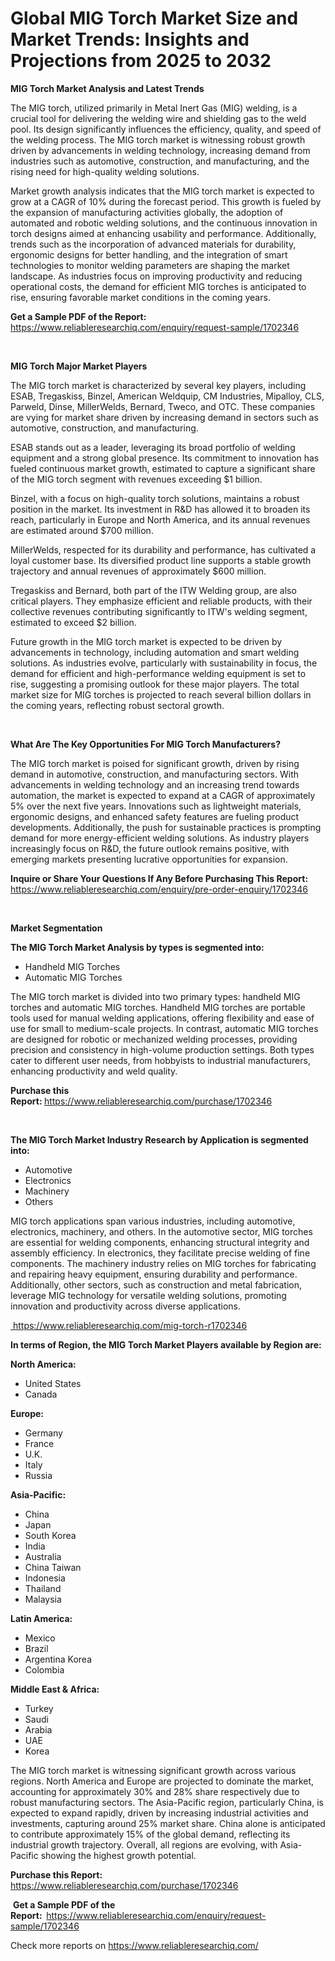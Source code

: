<p><h1>Global MIG Torch Market Size and Market Trends: Insights and Projections from 2025 to 2032</h1></p><p><strong>MIG Torch Market Analysis and Latest Trends</strong></p>
<p><p>The MIG torch, utilized primarily in Metal Inert Gas (MIG) welding, is a crucial tool for delivering the welding wire and shielding gas to the weld pool. Its design significantly influences the efficiency, quality, and speed of the welding process. The MIG torch market is witnessing robust growth driven by advancements in welding technology, increasing demand from industries such as automotive, construction, and manufacturing, and the rising need for high-quality welding solutions.</p><p>Market growth analysis indicates that the MIG torch market is expected to grow at a CAGR of 10% during the forecast period. This growth is fueled by the expansion of manufacturing activities globally, the adoption of automated and robotic welding solutions, and the continuous innovation in torch designs aimed at enhancing usability and performance. Additionally, trends such as the incorporation of advanced materials for durability, ergonomic designs for better handling, and the integration of smart technologies to monitor welding parameters are shaping the market landscape. As industries focus on improving productivity and reducing operational costs, the demand for efficient MIG torches is anticipated to rise, ensuring favorable market conditions in the coming years.</p></p>
<p><strong>Get a Sample PDF of the Report:&nbsp;</strong> <a href="https://www.reliableresearchiq.com/enquiry/request-sample/1702346?utm_campaign=3282&utm_medium=2&utm_source=Github&utm_content=ia&utm_term=10042025&utm_id=mig-torch">https://www.reliableresearchiq.com/enquiry/request-sample/1702346</a></p>
<p>&nbsp;</p>
<p><strong>MIG Torch Major Market Players</strong></p>
<p><p>The MIG torch market is characterized by several key players, including ESAB, Tregaskiss, Binzel, American Weldquip, CM Industries, Mipalloy, CLS, Parweld, Dinse, MillerWelds, Bernard, Tweco, and OTC. These companies are vying for market share driven by increasing demand in sectors such as automotive, construction, and manufacturing.</p><p>ESAB stands out as a leader, leveraging its broad portfolio of welding equipment and a strong global presence. Its commitment to innovation has fueled continuous market growth, estimated to capture a significant share of the MIG torch segment with revenues exceeding $1 billion.</p><p>Binzel, with a focus on high-quality torch solutions, maintains a robust position in the market. Its investment in R&D has allowed it to broaden its reach, particularly in Europe and North America, and its annual revenues are estimated around $700 million.</p><p>MillerWelds, respected for its durability and performance, has cultivated a loyal customer base. Its diversified product line supports a stable growth trajectory and annual revenues of approximately $600 million.</p><p>Tregaskiss and Bernard, both part of the ITW Welding group, are also critical players. They emphasize efficient and reliable products, with their collective revenues contributing significantly to ITW's welding segment, estimated to exceed $2 billion.</p><p>Future growth in the MIG torch market is expected to be driven by advancements in technology, including automation and smart welding solutions. As industries evolve, particularly with sustainability in focus, the demand for efficient and high-performance welding equipment is set to rise, suggesting a promising outlook for these major players. The total market size for MIG torches is projected to reach several billion dollars in the coming years, reflecting robust sectoral growth.</p></p>
<p>&nbsp;</p>
<p><strong>What Are The Key Opportunities For MIG Torch Manufacturers?</strong></p>
<p><p>The MIG torch market is poised for significant growth, driven by rising demand in automotive, construction, and manufacturing sectors. With advancements in welding technology and an increasing trend towards automation, the market is expected to expand at a CAGR of approximately 5% over the next five years. Innovations such as lightweight materials, ergonomic designs, and enhanced safety features are fueling product developments. Additionally, the push for sustainable practices is prompting demand for more energy-efficient welding solutions. As industry players increasingly focus on R&D, the future outlook remains positive, with emerging markets presenting lucrative opportunities for expansion.</p></p>
<p><strong>Inquire or Share Your Questions If Any Before Purchasing This Report:</strong> <a href="https://www.reliableresearchiq.com/enquiry/pre-order-enquiry/1702346?utm_campaign=3282&utm_medium=2&utm_source=Github&utm_content=ia&utm_term=10042025&utm_id=mig-torch">https://www.reliableresearchiq.com/enquiry/pre-order-enquiry/1702346</a></p>
<p>&nbsp;</p>
<p><strong>Market Segmentation</strong></p>
<p><strong>The MIG Torch Market Analysis by types is segmented into:</strong></p>
<p><ul><li>Handheld MIG Torches</li><li>Automatic MIG Torches</li></ul></p>
<p><p>The MIG torch market is divided into two primary types: handheld MIG torches and automatic MIG torches. Handheld MIG torches are portable tools used for manual welding applications, offering flexibility and ease of use for small to medium-scale projects. In contrast, automatic MIG torches are designed for robotic or mechanized welding processes, providing precision and consistency in high-volume production settings. Both types cater to different user needs, from hobbyists to industrial manufacturers, enhancing productivity and weld quality.</p></p>
<p><strong>Purchase this Report:&nbsp;</strong><a href="https://www.reliableresearchiq.com/purchase/1702346?utm_campaign=3282&utm_medium=2&utm_source=Github&utm_content=ia&utm_term=10042025&utm_id=mig-torch">https://www.reliableresearchiq.com/purchase/1702346</a></p>
<p>&nbsp;</p>
<p><strong>The MIG Torch Market Industry Research by Application is segmented into:</strong></p>
<p><ul><li>Automotive</li><li>Electronics</li><li>Machinery</li><li>Others</li></ul></p>
<p><p>MIG torch applications span various industries, including automotive, electronics, machinery, and others. In the automotive sector, MIG torches are essential for welding components, enhancing structural integrity and assembly efficiency. In electronics, they facilitate precise welding of fine components. The machinery industry relies on MIG torches for fabricating and repairing heavy equipment, ensuring durability and performance. Additionally, other sectors, such as construction and metal fabrication, leverage MIG technology for versatile welding solutions, promoting innovation and productivity across diverse applications.</p></p>
<p><a href="https://www.reliableresearchiq.com/mig-torch-r1702346?utm_campaign=3282&utm_medium=2&utm_source=Github&utm_content=ia&utm_term=10042025&utm_id=mig-torch">&nbsp;https://www.reliableresearchiq.com/mig-torch-r1702346</a></p>
<p><strong>In terms of Region, the MIG Torch Market Players available by Region are:</strong></p>
<p>
    <p> <strong> North America: </strong>
        <ul>
            <li>United States</li>
            <li>Canada</li>
        </ul>
        </p> 
    <p> <strong> Europe: </strong>
        <ul>
            <li>Germany</li>
            <li>France</li>
            <li>U.K.</li>
            <li>Italy</li>
            <li>Russia</li>
        </ul>
        </p> 
    <p> <strong> Asia-Pacific: </strong>
        <ul>
            <li>China</li>
            <li>Japan</li>
            <li>South Korea</li>
            <li>India</li>
            <li>Australia</li>
            <li>China Taiwan</li>
            <li>Indonesia</li>
            <li>Thailand</li>
            <li>Malaysia</li>
        </ul>
        </p> 
    <p> <strong> Latin America: </strong>
        <ul>
            <li>Mexico</li>
            <li>Brazil</li>
            <li>Argentina Korea</li>
            <li>Colombia</li>
        </ul>
        </p> 
    <p> <strong> Middle East & Africa: </strong>
        <ul>
            <li>Turkey</li>
            <li>Saudi</li>
            <li>Arabia</li>
            <li>UAE</li>
            <li>Korea</li>
        </ul>
    </p>
    </p>
<p><p>The MIG torch market is witnessing significant growth across various regions. North America and Europe are projected to dominate the market, accounting for approximately 30% and 28% share respectively due to robust manufacturing sectors. The Asia-Pacific region, particularly China, is expected to expand rapidly, driven by increasing industrial activities and investments, capturing around 25% market share. China alone is anticipated to contribute approximately 15% of the global demand, reflecting its industrial growth trajectory. Overall, all regions are evolving, with Asia-Pacific showing the highest growth potential.</p></p>
<p><strong>Purchase this Report: </strong><a href="https://www.reliableresearchiq.com/purchase/1702346?utm_campaign=3282&utm_medium=2&utm_source=Github&utm_content=ia&utm_term=10042025&utm_id=mig-torch">https://www.reliableresearchiq.com/purchase/1702346</a></p>
<p>&nbsp;<strong>Get a Sample PDF of the Report:&nbsp;&nbsp;</strong><a href="https://www.reliableresearchiq.com/enquiry/request-sample/1702346?utm_campaign=3282&utm_medium=2&utm_source=Github&utm_content=ia&utm_term=10042025&utm_id=mig-torch">https://www.reliableresearchiq.com/enquiry/request-sample/1702346</a></p>
<p><strong></strong></p>
<p>Check more reports on <a href="https://www.reliableresearchiq.com/?utm_campaign=3282&utm_medium=2&utm_source=Github&utm_content=ia&utm_term=10042025&utm_id=mig-torch">https://www.reliableresearchiq.com/</a></p>